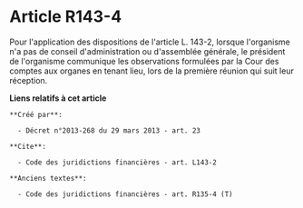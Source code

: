# Article R143-4

Pour l'application des dispositions de l'article L. 143-2, lorsque l'organisme n'a pas de conseil d'administration ou
d'assemblée générale, le président de l'organisme communique les observations formulées par la Cour des comptes aux organes
en tenant lieu, lors de la première réunion qui suit leur réception.

**Liens relatifs à cet article**

	**Créé par**:

	  - Décret n°2013-268 du 29 mars 2013 - art. 23

	**Cite**:

	  - Code des juridictions financières - art. L143-2

	**Anciens textes**:

	  - Code des juridictions financières - art. R135-4 (T)
